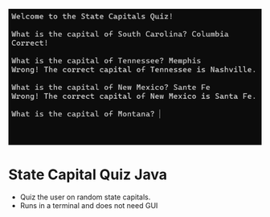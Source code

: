![Screenshot](https://github.com/timeblade0/StateCapitalQuiz/blob/002_java/screenshot.PNG)

# State Capital Quiz Java
- Quiz the user on random state capitals.
- Runs in a terminal and does not need GUI
